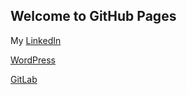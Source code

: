 ## Welcome to GitHub Pages

My [LinkedIn](https://www.linkedin.com/in/vasconce7os/) 


[WordPress](https://vasconcelos1.wordpress.com/) 

[GitLab](https://gitlab.com/vasconce7os) 
